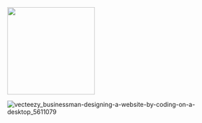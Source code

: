 <img width="200" src="https://user-images.githubusercontent.com/88438873/175097048-e1d8aa4a-a9ca-49e9-9c0f-d55fbcb5be53.svg">

![vecteezy_businessman-designing-a-website-by-coding-on-a-desktop_5611079](https://user-images.githubusercontent.com/88438873/175097048-e1d8aa4a-a9ca-49e9-9c0f-d55fbcb5be53.svg)
